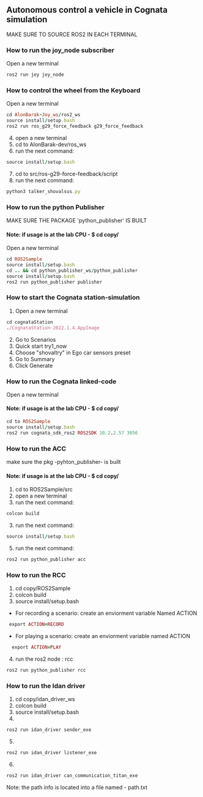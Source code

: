 ## Autonomous control a vehicle in Cognata simulation

MAKE SURE TO SOURCE ROS2 IN EACH TERMINAL

### How to run the joy_node subscriber

Open a new terminal
```ruby
ros2 run joy joy_node

```

### How to control the wheel from the Keyboard

Open a new terminal
```ruby
cd AlonBarak-Joy_ws/ros2_ws
source install/setup.bash
ros2 run ros_g29_force_feedback g29_force_feedback
```

4. open a new terminal
5. cd to AlonBarak-dev/ros_ws
6. run the next command:
```ruby
source install/setup.bash
```
7. cd to src/ros-g29-force-feedback/script
8. run the next command:
```ruby
python3 talker_shovalsus.py
```


### How to run the python Publisher

MAKE SURE THE PACKAGE 'python_publisher' IS BUILT
#### Note: if usage is at the lab CPU - $ cd copy/

Open a new terminal
```ruby
cd ROS2Sample
source install/setup.bash
cd .. && cd python_publisher_ws/python_publisher
source install/setup.bash
ros2 run python_publisher publisher
```



### How to start the Cognata station-simulation

1. Open a new terminal
```ruby
cd cognataStation
./CognataStation-2022.1.4.AppImage
```
2. Go to Scenarios
3. Quick start try1_now
4. Choose "shovaltry" in Ego car sensors preset 
5. Go to Summary
6. Click Generate 



### How to run the Cognata linked-code

Open a new terminal
#### Note: if usage is at the lab CPU - $ cd copy/

```ruby
cd to ROS2Sample
source install/setup.bash
ros2 run cognata_sdk_ros2 ROS2SDK 10.2.2.57 3056
```



### How to run the ACC 

make sure the pkg -pyhton_publisher- is built
#### Note: if usage is at the lab CPU - $ cd copy/

1. cd to ROS2Sample/src
2. open a new terminal
3. run the next command:
```ruby
colcon build
```
3. run the next command:
```ruby
source install/setup.bash
```
5. run the next command:
```ruby
ros2 run python_publisher acc
```

### How to run the RCC

1. cd copy/ROS2Sample
2. colcon build
3. source install/setup.bash
- For recording a scenario:
  create an enviorment variable Named ACTION
 ```ruby
  export ACTION=RECORD
  ```
- For playing a scenario:
  create an enviorment variable named ACTION
```ruby
  export ACTION=PLAY
```

4. run the ros2 node : rcc
```ruby
ros2 run python_publisher rcc
```






### How to run the Idan driver

1. cd copy/idan_driver_ws
2. colcon build
3. source install/setup.bash
4. 
```ruby
ros2 run idan_driver sender_exe
```
5. 
```ruby
ros2 run idan_driver listener_exe
```
6. 
```ruby
ros2 run idan_driver can_communication_titan_exe
```














Note: the path info is located into a file named - path.txt 

